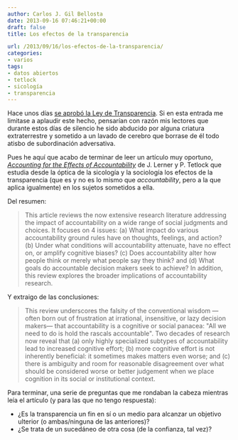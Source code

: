 ```yaml
---
author: Carlos J. Gil Bellosta
date: 2013-09-16 07:46:21+00:00
draft: false
title: Los efectos de la transparencia

url: /2013/09/16/los-efectos-de-la-transparencia/
categories:
- varios
tags:
- datos abiertos
- tetlock
- sicología
- transparencia
---
```


Hace unos días [se aprobó la Ley de Transparencia](http://www.heraldo.es/noticias/nacional/2013/09/12/el_congreso_aprueba_ley_transparencia_sin_consenso_entre_reproches_248977_305.html). Si en esta entrada me limitase a aplaudir este hecho, pensarían con razón mis lectores que durante estos días de silencio he sido abducido por alguna criatura extraterrestre y sometido a un lavado de cerebro que borrase de él todo atisbo de subordinación adversativa.

Pues he aquí que acabo de terminar de leer un artículo muy oportuno, [_Accounting for the Effects of Accountability_](http://scholar.harvard.edu/files/jenniferlerner/files/lerner_and_tetlock_1999_pb_paper.pdf) de J. Lerner y P. Tetlock que estudia desde la óptica de la sicología y la sociología los efectos de la transparencia (que es y no es lo mismo que _accountability_, pero a la que aplica igualmente) en los sujetos sometidos a ella.

Del resumen:

> This article reviews the now extensive research literature addressing the impact of accountability on a wide range of social judgments and choices. It focuses on 4 issues: (a) What impact do various accountability ground rules have on thoughts, feelings, and action? (b) Under what conditions will accountability attenuate, have no effect on, or amplify cognitive biases? (c) Does accountability alter how people think or merely what people say they think? and (d) What goals do accountable decision makers seek to achieve? In addition, this review explores the broader implications of accountability research.

Y extraigo de las conclusiones:

> This review underscores the falsity of the conventional wisdom —often born out of frustration at irrational, insensitive, or lazy decision makers— that accountability is a cognitive or social panacea: "All we need to do is hold the rascals accountable". Two decades of research now reveal that (a) only highly specialized subtypes of accountability lead to increased cognitive effort; (b) more cognitive effort is not inherently beneficial: it sometimes makes matters even worse; and (c) there is ambiguity and room for reasonable disagreement over what should be considered worse or better judgement when we place cognition in its social or institutional context.

Para terminar, una serie de preguntas que me rondaban la cabeza mientras leía el artículo (y para las que no tengo respuesta):

* ¿Es la transparencia un fin en sí o un medio para alcanzar un objetivo ulterior (o ambas/ninguna de las anteriores)?
* ¿Se trata de un sucedáneo de otra cosa (de la confianza, tal vez)?

